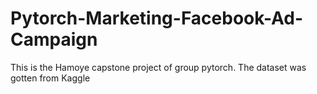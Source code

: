# Pytorch-Marketing-Facebook-Ad-Campaign
This is the Hamoye capstone project of group pytorch. The dataset was gotten from Kaggle 
